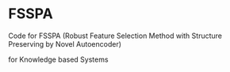 # FSSPA
Code for FSSPA (Robust Feature Selection Method with Structure Preserving by Novel Autoencoder)

for Knowledge based Systems
